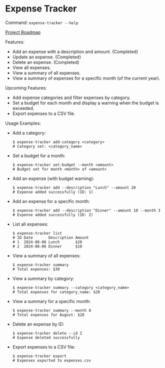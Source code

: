 # Expense Tracker

Command: `expense-tracker --help`

[Project Roadmap](https://roadmap.sh/projects/expense-tracker)

Features:

- Add an expense with a description and amount. (Completed)
- Update an expense. (Completed)
- Delete an expense. (Completed)
- View all expenses.
- View a summary of all expenses.
- View a summary of expenses for a specific month (of the current year).

Upcoming Features:

- Add expense categories and filter expenses by category.
- Set a budget for each month and display a warning when the budget is exceeded.
- Export expenses to a CSV file.

Usage Examples:

- Add a category:

  ```
  $ expense-tracker add-category <category>
  # Category set: <category_name>
  ```

- Set a budget for a month:

  ```
  $ expense-tracker set-budget --month <amount>
  # Budget set for month <month> of <amount>
  ```

- Add an expense (with budget warning):

  ```
  $ expense-tracker add --description "Lunch" --amount 20
  # Expense added successfully (ID: 1)
  ```

- Add an expense for a specific month:

  ```
  $ expense-tracker add --description "Dinner" --amount 10 --month 3
  # Expense added successfully (ID: 2)
  ```

- List all expenses:

  ```
  $ expense-tracker list
  # ID Date       Description Amount
  # 1  2024-08-06 Lunch       $20
  # 2  2024-08-06 Dinner      $10
  ```

- View a summary of all expenses:

  ```
  $ expense-tracker summary
  # Total expenses: $30
  ```

- View a summary by category:

  ```
  $ expense-tracker summary --category <category_name>
  # Total expenses for category_name: $20
  ```

- View a summary for a specific month:

  ```
  $ expense-tracker summary --month 8
  # Total expenses for August: $20
  ```

- Delete an expense by ID:

  ```
  $ expense-tracker delete --id 2
  # Expense deleted successfully
  ```

- Export expenses to a CSV file:
  ```
  $ expense-tracker export
  # Expenses exported to expenses.csv
  ```
